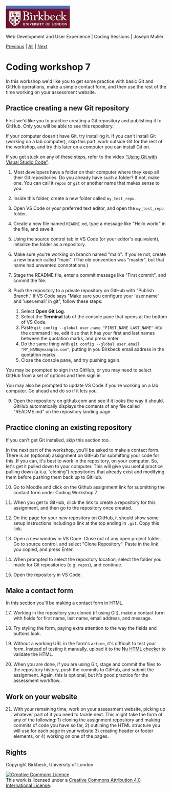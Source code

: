 ![Birkbeck, University of London](images/birkbeck-logo.jpg)

Web Development and User Experience | Coding Sessions | Joseph Muller

[Previous](using-git-and-github.md) | [All](README.md) | [Next](javascript-setup.md)

# Coding workshop 7

In this workshop we'd like you to get some practice with basic Git and GitHub operations, make a simple contact form, and then use the rest of the time working on your assessment website.

## Practice creating a new Git repository
First we'd like you to practice creating a Git repository and publishing it to GitHub. Only you will be able to see this repository.

If your computer doesn't have Git, try installing it. If you can't install Git (working on a lab computer), skip this part, work outside Git for the rest of the workshop, and try this later on a computer you can install Git on.

If you get stuck on any of these steps, refer to the video [“Using Git with Visual Studio Code”](https://code.visualstudio.com/docs/sourcecontrol/overview).

1. Most developers have a folder on their computer where they keep all their Git repositories. Do you already have such a folder? If not, make one. You can call it `repos` or `git` or another name that makes sense to you.

2. Inside this folder, create a new folder called `my_test_repo`.

3. Open VS Code or your preferred text editor, and open the `my_test_repo` folder.

4. Create a new file named `README.md`, type a message like "Hello world" in the file, and save it.

5. Using the source control tab in VS Code (or your editor's equivalent), initialize the folder as a repository.

6. Make sure you're working on branch named "main". If you're not, create a new branch called "main". (The old convention was "master", but that name had unwanted connotations.)

7. Stage the README file, enter a commit message like "First commit", and commit the file.

8. Push the repository to a private repository on GitHub with "Publish Branch." If VS Code says "Make sure you configure your 'user.name' and 'user.email' in git", follow these steps:
    1. Select **Open Git Log**.
    2. Select the **Terminal** tab of the console pane that opens at the bottom of VS Code.
    3. Paste `git config --global user.name "FIRST_NAME LAST_NAME"` into the command line, edit it so that it has your first and last names between the quotation marks, and press enter.
    4. Do the same thing with `git config --global user.email "MY_NAME@example.com"`, putting in you Birkbeck email address in the quotation marks.
    5. Close the console pane, and try pushing again.

  You may be prompted to sign in to GitHub, or you may need to select GitHub from a set of options and then sign in.
  
  You may also be prompted to update VS Code if you're working on a lab computer. Go ahead and do so if it lets you.

9. Open the repository on github.com and see if it looks the way it should. GitHub automatically displays the contents of any file called "README.md" on the repository landing page.

## Practice cloning an existing repository

If you can't get Git installed, skip this section too.

In the next part of the workshop, you'll be asked to make a contact form. There is an (optional) assignment on GitHub for submitting your code for this. If you can, it's best to work in the repository, on your computer. So, let's get it pulled down to your computer. This will give you useful practice pulling down (a.k.a. “cloning”) repositories that already exist and modifying them before pushing them back up to GitHub.

10. Go to Moodle and click on the Github assignment link for submitting the contact form under Coding Workshop 7.

11. When you get to GitHub, click the link to create a repository for this assignment, and then go to the repository once created.

12. On the page for your new repository on GitHub, it should show some setup instructions including a link at the top ending in `.git`. Copy this link.

13. Open a new window in VS Code. Close out of any open project folder. Go to source control, and select "Clone Repository". Paste in the link you copied, and press Enter.

15. When prompted to select the repository location, select the folder you made for Git repositories (e.g. `repos`), and continue.

16. Open the repository in VS Code.

## Make a contact form

In this section you'll be making a contact form in HTML.

17. Working in the repository you cloned (if using Git), make a contact form with fields for first name, last name, email address, and message.

18. Try styling the form, paying extra attention to the way the fields and buttons look.

19. Without a working URL in the form's `action`, it's difficult to test your form. Instead of testing it manually, upload it to the [Nu HTML checker](https://validator.w3.org/nu/) to validate the HTML.

20. When you are done, if you are using Git, stage and commit the files to the repository history, push the commits to GitHub, and submit the assignment. Again, this is optional, but it's good practice for the assessment workflow.

## Work on your website

21. With your remaining time, work on your assessment website, picking up whatever part of it you need to tackle next. This might take the form of any of the following: 1) cloning the assignment repository and making commits of code you have so far, 2) outlining the HTML structure you will use for each page in your website 3) creating header or footer elements, or 4) working on one of the pages.

## Rights
Copyright Birkbeck, University of London

<a rel="license" href="http://creativecommons.org/licenses/by/4.0/"><img alt="Creative Commons Licence" src="https://i.creativecommons.org/l/by/4.0/88x31.png" /></a><br />This work is licensed under a <a rel="license" href="http://creativecommons.org/licenses/by/4.0/">Creative Commons Attribution 4.0 International License</a>.
